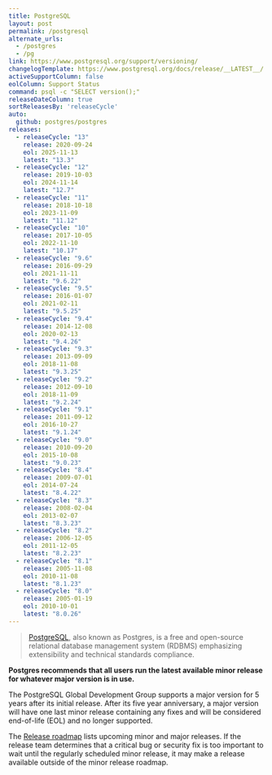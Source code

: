 ```yaml
---
title: PostgreSQL
layout: post
permalink: /postgresql
alternate_urls:
  - /postgres
  - /pg
link: https://www.postgresql.org/support/versioning/
changelogTemplate: https://www.postgresql.org/docs/release/__LATEST__/
activeSupportColumn: false
eolColumn: Support Status
command: psql -c "SELECT version();"
releaseDateColumn: true
sortReleasesBy: 'releaseCycle'
auto:
  github: postgres/postgres
releases:
  - releaseCycle: "13"
    release: 2020-09-24
    eol: 2025-11-13
    latest: "13.3"
  - releaseCycle: "12"
    release: 2019-10-03
    eol: 2024-11-14
    latest: "12.7"
  - releaseCycle: "11"
    release: 2018-10-18
    eol: 2023-11-09
    latest: "11.12"
  - releaseCycle: "10"
    release: 2017-10-05
    eol: 2022-11-10
    latest: "10.17"
  - releaseCycle: "9.6"
    release: 2016-09-29
    eol: 2021-11-11
    latest: "9.6.22"
  - releaseCycle: "9.5"
    release: 2016-01-07
    eol: 2021-02-11
    latest: "9.5.25"
  - releaseCycle: "9.4"
    release: 2014-12-08
    eol: 2020-02-13
    latest: "9.4.26"
  - releaseCycle: "9.3"
    release: 2013-09-09
    eol: 2018-11-08
    latest: "9.3.25"
  - releaseCycle: "9.2"
    release: 2012-09-10
    eol: 2018-11-09
    latest: "9.2.24"
  - releaseCycle: "9.1"
    release: 2011-09-12
    eol: 2016-10-27
    latest: "9.1.24"
  - releaseCycle: "9.0"
    release: 2010-09-20
    eol: 2015-10-08
    latest: "9.0.23"
  - releaseCycle: "8.4"
    release: 2009-07-01
    eol: 2014-07-24
    latest: "8.4.22"
  - releaseCycle: "8.3"
    release: 2008-02-04
    eol: 2013-02-07
    latest: "8.3.23"
  - releaseCycle: "8.2"
    release: 2006-12-05
    eol: 2011-12-05
    latest: "8.2.23"
  - releaseCycle: "8.1"
    release: 2005-11-08
    eol: 2010-11-08
    latest: "8.1.23"
  - releaseCycle: "8.0"
    release: 2005-01-19
    eol: 2010-10-01
    latest: "8.0.26"
---
```


> [PostgreSQL](https://www.postgresql.org/), also known as Postgres, is a free and open-source relational database management system (RDBMS) emphasizing extensibility and technical standards compliance.

**Postgres recommends that all users run the latest available minor release for whatever major version is in use.**

The PostgreSQL Global Development Group supports a major version for 5 years after its initial release. After its five year anniversary, a major version will have one last minor release containing any fixes and will be considered end-of-life (EOL) and no longer supported.

The [Release roadmap](https://www.postgresql.org/developer/roadmap/) lists upcoming minor and major releases. If the release team determines that a critical bug or security fix is too important to wait until the regularly scheduled minor release, it may make a release available outside of the minor release roadmap.
